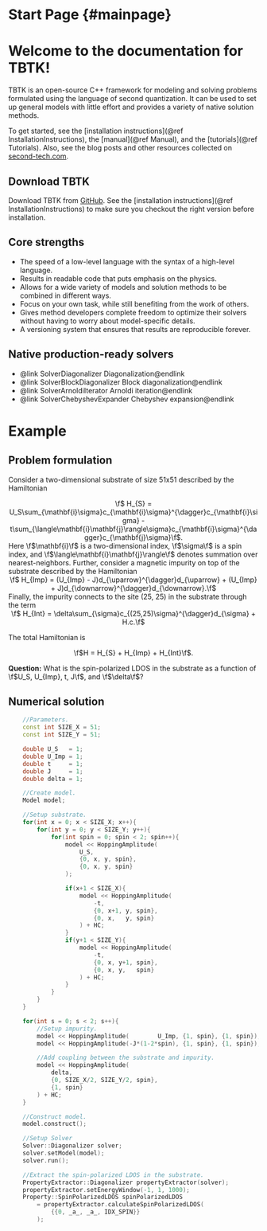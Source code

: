# Start Page {#mainpage}

# Welcome to the documentation for TBTK!
TBTK is an open-source C++ framework for modeling and solving problems formulated using the language of second quantization.
It can be used to set up general models with little effort and provides a variety of native solution methods.

To get started, see the [installation instructions](@ref InstallationInstructions), the [manual](@ref Manual), and the [tutorials](@ref Tutorials).
Also, see the blog posts and other resources collected on [second-tech.com](http://second-tech.com/wordpress/index.php/tbtk/).

## Download TBTK
Download TBTK from [GitHub](https://github.com/dafer45/TBTK).
See the [installation instructions](@ref InstallationInstructions) to make sure you checkout the right version before installation.

## Core strengths
- The speed of a low-level language with the syntax of a high-level language.
- Results in readable code that puts emphasis on the physics.
- Allows for a wide variety of models and solution methods to be combined in different ways.
- Focus on your own task, while still benefiting from the work of others.
- Gives method developers complete freedom to optimize their solvers without having to worry about model-specific details.
- A versioning system that ensures that results are reproducible forever.

## Native production-ready solvers
- @link SolverDiagonalizer Diagonalization@endlink
- @link SolverBlockDiagonalizer Block diagonalization@endlink
- @link SolverArnoldiIterator Arnoldi iteration@endlink
- @link SolverChebyshevExpander Chebyshev expansion@endlink

# Example
## Problem formulation
Consider a two-dimensional substrate of size 51x51 described by the Hamiltonian
<center>\f$ H_{S} = U_S\sum_{\mathbf{i}\sigma}c_{\mathbf{i}\sigma}^{\dagger}c_{\mathbf{i}\sigma} - t\sum_{\langle\mathbf{i}\mathbf{j}\rangle\sigma}c_{\mathbf{i}\sigma}^{\dagger}c_{\mathbf{j}\sigma}\f$.</center>
Here \f$\mathbf{i}\f$ is a two-dimensional index, \f$\sigma\f$ is a spin index, and \f$\langle\mathbf{i}\mathbf{j}\rangle\f$ denotes summation over nearest-neighbors.
Further, consider a magnetic impurity on top of the substrate described by the Hamiltonian
<center>\f$ H_{Imp} = (U_{Imp} - J)d_{\uparrow}^{\dagger}d_{\uparrow} + (U_{Imp} + J)d_{\downarrow}^{\dagger}d_{\downarrow}.\f$</center>
Finally, the impurity connects to the site (25, 25) in the substrate through the term
<center>\f$ H_{Int} = \delta\sum_{\sigma}c_{(25,25)\sigma}^{\dagger}d_{\sigma} + H.c.\f$</center>

The total Hamiltonian is
<center>\f$H = H_{S} + H_{Imp} + H_{Int}\f$.</center>

<!--<img src="MainPageModel.png" style="max-width: 800px" />  
<i>A magnetic impurity on top of a square lattice. Image generated using the built in RayTracer (currently in experimental development stage).</i>  -->

<b>Question:</b> What is the spin-polarized LDOS in the substrate as a function of \f$U_S, U_{Imp}, t, J\f$, and \f$\delta\f$?

## Numerical solution
```cpp
	//Parameters.
	const int SIZE_X = 51;
	const int SIZE_Y = 51;

	double U_S   = 1;
	double U_Imp = 1;
	double t     = 1;
	double J     = 1;
	double delta = 1;

	//Create model.
	Model model;

	//Setup substrate.
	for(int x = 0; x < SIZE_X; x++){
		for(int y = 0; y < SIZE_Y; y++){
			for(int spin = 0; spin < 2; spin++){
				model << HoppingAmplitude(
					U_S,
					{0, x, y, spin},
					{0, x, y, spin}
				);

				if(x+1 < SIZE_X){
					model << HoppingAmplitude(
						-t,
						{0, x+1, y, spin},
						{0, x,   y, spin}
					) + HC;
				}
				if(y+1 < SIZE_Y){
					model << HoppingAmplitude(
						-t,
						{0, x, y+1, spin},
						{0, x, y,   spin}
					) + HC;
				}
			}
		}
	}

	for(int s = 0; s < 2; s++){
		//Setup impurity.
		model << HoppingAmplitude(        U_Imp, {1, spin}, {1, spin});
		model << HoppingAmplitude(-J*(1-2*spin), {1, spin}, {1, spin});

		//Add coupling between the substrate and impurity.
		model << HoppingAmplitude(
			delta,
			{0, SIZE_X/2, SIZE_Y/2, spin},
			{1, spin}
		) + HC;
	}

	//Construct model.
	model.construct();

	//Setup Solver
	Solver::Diagonalizer solver;
	solver.setModel(model);
	solver.run();

	//Extract the spin-polarized LDOS in the substrate.
	PropertyExtractor::Diagonalizer propertyExtractor(solver);
	propertyExtractor.setEnergyWindow(-1, 1, 1000);
	Property::SpinPolarizedLDOS spinPolarizedLDOS
		= propertyExtractor.calculateSpinPolarizedLDOS(
			{{0, _a_, _a_, IDX_SPIN}}
		);
```
